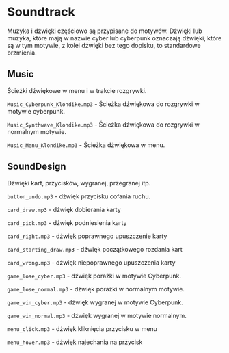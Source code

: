 # Soundtrack

Muzyka i dźwięki częściowo są przypisane do motywów. Dźwięki lub muzyka, które mają w nazwie cyber lub cyberpunk oznaczają dźwięki, które są w tym motywie, z kolei dźwięki bez tego dopisku, to standardowe brzmienia.

## Music

Ścieżki dźwiękowe w menu i w trakcie rozgrywki.

`Music_Cyberpunk_Klondike.mp3` - Ścieżka dźwiękowa do rozgrywki w motywie cyberpunk.

`Music_Synthwave_Klondike.mp3` - Ścieżka dźwiękowa do rozgrywki w normalnym motywie.

`Music_Menu_Klondike.mp3` - Ścieżka dźwiękowa w menu.

## SoundDesign

Dźwięki kart, przycisków, wygranej, przegranej itp.

`button_undo.mp3` - dźwięk przycisku cofania ruchu.

`card_draw.mp3` - dźwięk dobierania karty

`card_pick.mp3` - dźwięk podniesienia karty

`card_right.mp3` - dźwięk poprawnego upuszczenie karty

`card_starting_draw.mp3` - dźwięk początkowego rozdania kart

`card_wrong.mp3` - dźwięk niepoprawnego upuszczenia karty

`game_lose_cyber.mp3` - dźwięk porażki w motywie Cyberpunk.

`game_lose_normal.mp3` - dźwięk porażki w normalnym motywie.

`game_win_cyber.mp3` - dźwięk wygranej w motywie Cyberpunk.

`game_win_normal.mp3` - dźwięk wygranej w motywie normalnym.

`menu_click.mp3` - dźwięk kliknięcia przycisku w menu

`menu_hover.mp3` - dźwięk najechania na przycisk

